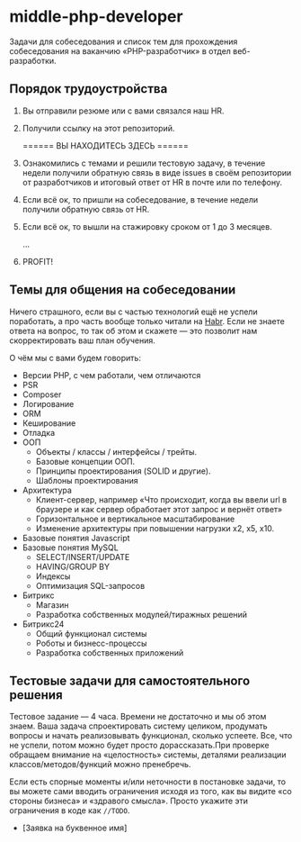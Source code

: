# middle-php-developer
Задачи для собеседования и список тем для прохождения собеседования на ваканчию «PHP-разработчик» в отдел веб-разработки.

## Порядок трудоустройства  
1. Вы отправили резюме или с вами связался наш HR.
2. Получили ссылку на этот репозиторий.

   ====== ВЫ НАХОДИТЕСЬ ЗДЕСЬ ======

3. Ознакомились с темами и решили тестовую задачу, в течение недели получили обратную связь в виде issues в своём репозитории от разработчиков и итоговый ответ от HR в почте или по телефону.
4. Если всё ок, то пришли на собеседование, в течение недели получили обратную связь от HR.
6. Если всё ок, то вышли на стажировку сроком от 1 до 3 месяцев.

   …

7. PROFIT!

## Темы для общения на собеседовании
Ничего страшного, если вы с частью технологий ещё не успели поработать, а про часть вообще только читали на [Habr](https://habr.com/hub/php/). Если не знаете ответа на вопрос, то так об этом и скажете — это позволит нам скорректировать ваш план обучения.

О чём мы с вами будем говорить:
- Версии PHP, с чем работали, чем отличаются
- PSR
- Composer
- Логирование
- ORM
- Кеширование
- Отладка
- ООП
  - Объекты / классы / интерфейсы / трейты.
  - Базовые концепции ООП.
  - Принципы проектирования (SOLID и другие).
  - Шаблоны проектирования
- Архитектура 
  - Клиент-сервер, например «Что происходит, когда вы ввели url в браузере и как сервер обработает этот запрос и вернёт ответ»
  - Горизонтальное и вертикальное масштабирование
  - Изменение архитектуры при повышении нагрузки х2, х5, х10.
- Базовые понятия Javascript
- Базовые понятия MySQL
  - SELECT/INSERT/UPDATE
  - HAVING/GROUP BY
  - Индексы
  - Оптимизация SQL-запросов
- Битрикс 
  - Магазин
  - Разработка собственных модулей/тиражных решений 
- Битрикс24
  - Общий функционал системы
  - Роботы и бизнесс-процессы
  - Разработка собственных приложений

## Тестовые задачи для самостоятельного решения

Тестовое задание — 4 часа. Времени не достаточно и мы об этом знаем. Ваша задача спроектировать систему целиком, продумать вопросы и начать реализовывать функционал, сколько успеете. Все, что не успели, потом можно будет просто дорассказать.При проверке обращаем внимание на «целостность» системы, деталями реализации классов/методов/функций можно пренебречь.

Если есть спорные моменты и/или неточности в постановке задачи, то вы можете сами вводить ограничения исходя из того, как вы видите  «со стороны бизнеса» и «здравого смысла». Просто укажите эти ограничения в коде как `//TODO`.


- [Заявка на буквенное имя] 
